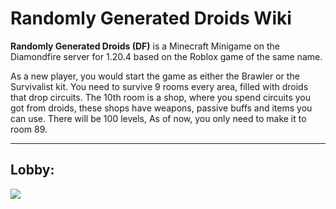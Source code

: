 
# Randomly Generated Droids Wiki

**Randomly Generated Droids (DF)** is a Minecraft Minigame on the Diamondfire server for 1.20.4 based on the Roblox game of the same name.

As a new player, you would start the game as either the Brawler or the Survivalist kit. You need to survive 9 rooms every area, filled with droids that drop circuits. The 10th room is a shop, where you spend circuits you got from droids, these shops have weapons, passive buffs and items you can use. There will be 100 levels, As of now, you only need to make it to room 89. 

<hr>

## Lobby:
<img src="assets/images/lobby.png">